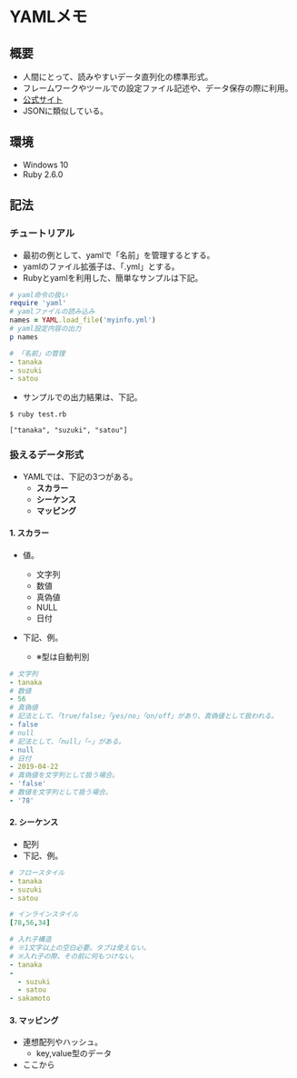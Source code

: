 # YAMLメモ
## 概要
- 人間にとって、読みやすいデータ直列化の標準形式。
- フレームワークやツールでの設定ファイル記述や、データ保存の際に利用。
- [公式サイト](https://yaml.org/)
- JSONに類似している。

## 環境
- Windows 10
- Ruby 2.6.0

## 記法
### チュートリアル
- 最初の例として、yamlで「名前」を管理するとする。
- yamlのファイル拡張子は、「.yml」とする。
- Rubyとyamlを利用した、簡単なサンプルは下記。

```ruby
# yaml命令の扱い
require 'yaml'
# yamlファイルの読み込み
names = YAML.load_file('myinfo.yml')
# yaml設定内容の出力
p names
```

```yaml
# 「名前」の管理
- tanaka
- suzuki
- satou
```

- サンプルでの出力結果は、下記。

```shell
$ ruby test.rb

["tanaka", "suzuki", "satou"]
```

### 扱えるデータ形式
- YAMLでは、下記の3つがある。
    - **スカラー**
    - **シーケンス**
    - **マッピング**

#### 1. スカラー
- 値。
    - 文字列
    - 数値
    - 真偽値
    - NULL
    - 日付

- 下記、例。
    - ※型は自動判別

```yaml
# 文字列
- tanaka
# 数値
- 56
# 真偽値
# 記法として、「true/false」「yes/no」「on/off」があり、真偽値として扱われる。
- false
# null
# 記法として、「null」「~」がある。
- null
# 日付
- 2019-04-22
# 真偽値を文字列として扱う場合。
- 'false'
# 数値を文字列として扱う場合。
- '78'
```


#### 2. シーケンス
- 配列
- 下記、例。

```yaml
# フロースタイル
- tanaka
- suzuki
- satou

# インラインスタイル
[78,56,34]

# 入れ子構造
# ※1文字以上の空白必要。タブは使えない。
# ※入れ子の際、その前に何もつけない。
- tanaka
- 
  - suzuki
  - satou
- sakamoto
```

#### 3. マッピング
- 連想配列やハッシュ。
    - key,value型のデータ
- ここから